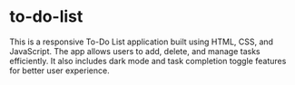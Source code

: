 # to-do-list
This is a responsive To-Do List application built using HTML, CSS, and JavaScript. The app allows users to add, delete, and manage tasks efficiently. It also includes dark mode and task completion toggle features for better user experience.
